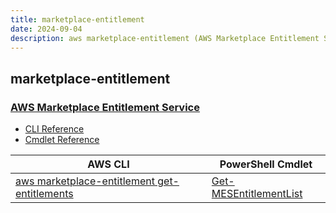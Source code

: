 ```yaml
---
title: marketplace-entitlement
date: 2024-09-04
description: aws marketplace-entitlement (AWS Marketplace Entitlement Service) command/cmdlet list.
---
```


## marketplace-entitlement

### [AWS Marketplace Entitlement Service](https://aws.amazon.com/marketplace/)

* [CLI Reference](https://awscli.amazonaws.com/v2/documentation/api/latest/reference/marketplace-entitlement/index.html)
* [Cmdlet Reference](https://docs.aws.amazon.com/powershell/latest/reference/items/AWS_Marketplace_Entitlement_Service_cmdlets.html)

|AWS CLI|PowerShell Cmdlet|
|----|----|
|[aws marketplace-entitlement get-entitlements](https://awscli.amazonaws.com/v2/documentation/api/latest/reference/marketplace-entitlement/get-entitlements.html)|[Get-MESEntitlementList](https://docs.aws.amazon.com/powershell/latest/reference/items/Get-MESEntitlementList.html)|

